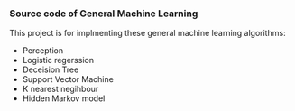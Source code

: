 ### Source code of General Machine Learning ###

This project is for implmenting these general machine learning algorithms:
- Perception 
- Logistic regerssion
- Deceision Tree
- Support Vector Machine
- K nearest negihbour
- Hidden Markov model
